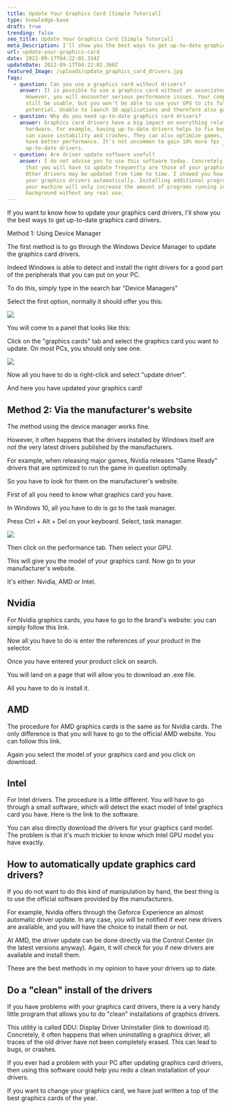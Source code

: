 ```yaml
---
title: Update Your Graphics Card [Simple Tutorial]
type: knowledge-base
draft: true
trending: false
seo_title: Update Your Graphics Card [Simple Tutorial]
meta_Description: I'll show you the best ways to get up-to-date graphics card drivers.
url: update-your-graphics-card
date: 2022-09-17T04:22:02.334Z
updateDate: 2022-09-17T04:22:02.360Z
featured_Image: /uploads/update_graphics_card_drivers.jpg
faqs:
  - question: Can you use a graphics card without drivers?
    answer: It is possible to use a graphics card without an associated driver.
      However, you will encounter serious performance issues. Your computer will
      still be usable, but you won't be able to use your GPU to its full
      potential. Unable to launch 3D applications and therefore also games.
  - question: Why do you need up-to-date graphics card drivers?
    answer: Graphics card drivers have a big impact on everything related to your
      hardware. For example, having up-to-date drivers helps to fix bugs, which
      can cause instability and crashes. They can also optimize games, and thus
      have better performance. It's not uncommon to gain 10% more fps just with
      up-to-date drivers.
  - question: Are driver update software useful?
    answer: I do not advise you to use this software today. Concretely, the drivers
      that you will have to update frequently are those of your graphics card.
      Other drivers may be updated from time to time. I showed you how to update
      your graphics drivers automatically. Installing additional programs on
      your machine will only increase the amount of programs running in the
      background without any real use.
---
```

If you want to know how to update your graphics card drivers, I'll show you the best ways to get up-to-date graphics card drivers.

Method 1: Using Device Manager

The first method is to go through the Windows Device Manager to update the graphics card drivers.

Indeed Windows is able to detect and install the right drivers for a good part of the peripherals that you can put on your PC.

To do this, simply type in the search bar "Device Managers"

Select the first option, normally it should offer you this:

![](/uploads/f97cadd8-efd7-44a6-8996-c25f4c153bdd.jpg)

You will come to a panel that looks like this:

Click on the "graphics cards" tab and select the graphics card you want to update. On most PCs, you should only see one.

![](/uploads/access-device-manager-in-computer-management.jpg)

Now all you have to do is right-click and select "update driver".

And here you have updated your graphics card!

## Method 2: Via the manufacturer's website

The method using the device manager works fine.

However, it often happens that the drivers installed by Windows itself are not the very latest drivers published by the manufacturers.

For example, when releasing major games, Nvidia releases "Game Ready" drivers that are optimized to run the game in question optimally.

So you have to look for them on the manufacturer's website.

First of all you need to know what graphics card you have.

In Windows 10, all you have to do is go to the task manager.

Press Ctrl + Alt + Del on your keyboard. Select, task manager.

![](/uploads/img_5c9aa895b7f8b.jpg)

Then click on the performance tab. Then select your GPU.

This will give you the model of your graphics card.
Now go to your manufacturer's website.

It's either: Nvidia, AMD or Intel.

## Nvidia

For Nvidia graphics cards, you have to go to the brand's website: you can simply follow this link.

Now all you have to do is enter the references of your product in the selector.

Once you have entered your product click on search.

You will land on a page that will allow you to download an .exe file.

All you have to do is install it.

## AMD

The procedure for AMD graphics cards is the same as for Nvidia cards. The only difference is that you will have to go to the official AMD website. You can follow this link.

Again you select the model of your graphics card and you click on download.

## Intel

For Intel drivers. The procedure is a little different. You will have to go through a small software, which will detect the exact model of Intel graphics card you have. Here is the link to the software.

You can also directly download the drivers for your graphics card model. The problem is that it's much trickier to know which Intel GPU model you have exactly.

## How to automatically update graphics card drivers?

If you do not want to do this kind of manipulation by hand, the best thing is to use the official software provided by the manufacturers.

For example, Nvidia offers through the Geforce Experience an almost automatic driver update. In any case, you will be notified if ever new drivers are available, and you will have the choice to install them or not.

At AMD, the driver update can be done directly via the Control Center (in the latest versions anyway). Again, it will check for you if new drivers are available and install them.

These are the best methods in my opinion to have your drivers up to date.

## Do a "clean" install of the drivers

If you have problems with your graphics card drivers, there is a very handy little program that allows you to do "clean" installations of graphics drivers.

This utility is called DDU: Display Driver Uninstaller (link to download it). Concretely, it often happens that when uninstalling a graphics driver, all traces of the old driver have not been completely erased. This can lead to bugs, or crashes.

If you ever had a problem with your PC after updating graphics card drivers, then using this software could help you redo a clean installation of your drivers.

If you want to change your graphics card, we have just written a top of the best graphics cards of the year.
